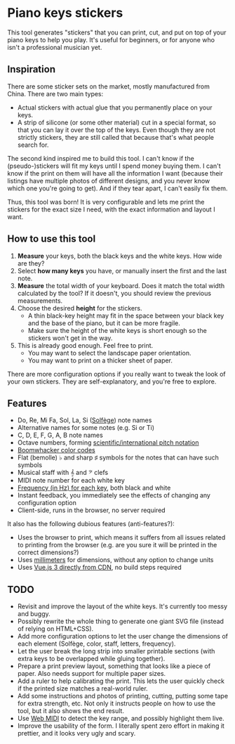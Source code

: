 # Piano keys stickers

This tool generates "stickers" that you can print, cut, and put on top of your
piano keys to help you play. It's useful for beginners, or for anyone who isn't
a professional musician yet.

## Inspiration

There are some sticker sets on the market, mostly manufactured from China.
There are two main types:

* Actual stickers with actual glue that you permanently place on your keys.
* A strip of silicone (or some other material) cut in a special format, so that
you can lay it over the top of the keys. Even though they are not strictly
stickers, they are still called that because that's what people search for.

The second kind inspired me to build this tool. I can't know if the
(pseudo-)stickers will fit my keys until I spend money buying them. I can't
know if the print on them will have all the information I want (because their
listings have multiple photos of different designs, and you never know which
one you're going to get). And if they tear apart, I can't easily fix them.

Thus, this tool was born! It is very configurable and lets me print the
stickers for the exact size I need, with the exact information and layout I
want.

## How to use this tool

1. **Measure** your keys, both the black keys and the white keys. How wide are
   they?
2. Select **how many keys** you have, or manually insert the first and the last
   note.
3. **Measure** the total width of your keyboard. Does it match the total width
   calculated by the tool? If it doesn't, you should review the previous
   measurements.
4. Choose the desired **height** for the stickers.
    * A thin black-key height may fit in the space between your black key and
      the base of the piano, but it can be more fragile.
    * Make sure the height of the white keys is short enough so the stickers
      won't get in the way.
5. This is already good enough. Feel free to print.
    * You may want to select the landscape paper orientation.
    * You may want to print on a thicker sheet of paper.

There are more configuration options if you really want to tweak the look of
your own stickers. They are self-explanatory, and you're free to explore.

## Features

* Do, Re, Mi Fa, Sol, La, Si ([Solfège](https://en.wikipedia.org/wiki/Solf%C3%A8ge)) note names
* Alternative names for some notes (e.g. Si or Ti)
* C, D, E, F, G, A, B note names
* Octave numbers, forming [scientific/international pitch notation](https://en.wikipedia.org/wiki/Scientific_pitch_notation)
* [Boomwhacker color codes](https://github.com/nicolasbrailo/PianOli/pull/53)
* Flat (bemolle) ♭ and sharp ♯ symbols for the notes that can have such symbols
* Musical staff with 𝄞 and 𝄢 clefs
* MIDI note number for each white key
* [Frequency (in Hz) for each key](https://en.wikipedia.org/wiki/Piano_key_frequencies), both black and white
* Instant feedback, you immediately see the effects of changing any configuration option
* Client-side, runs in the browser, no server required

It also has the following dubious features (anti-features?):

* Uses the browser to print, which means it suffers from all issues related to printing from the browser (e.g. are you sure it will be printed in the correct dimensions?)
* Uses [millimeters](https://en.wikipedia.org/wiki/International_System_of_Units) for dimensions, without any option to change units
* Uses [Vue.js 3 directly from CDN](https://vuejs.org/guide/quick-start.html#using-vue-from-cdn), no build steps required

## TODO

* Revisit and improve the layout of the white keys. It's currently too messy and buggy.
* Possibly rewrite the whole thing to generate one giant SVG file (instead of relying on HTML+CSS).
* Add more configuration options to let the user change the dimensions of each element (Solfège, color, staff, letters, frequency).
* Let the user break the long strip into smaller printable sections (with extra keys to be overlapped while gluing together).
* Prepare a print preview layout, something that looks like a piece of paper. Also needs support for multiple paper sizes.
* Add a ruler to help calibrating the print. This lets the user quickly check if the printed size matches a real-world ruler.
* Add some instructions and photos of printing, cutting, putting some tape for extra strength, etc. Not only it instructs people on how to use the tool, but it also shows the end result.
* Use [Web MIDI](https://developer.mozilla.org/en-US/docs/Web/API/Web_MIDI_API) to detect the key range, and possibly highlight them live.
* Improve the usability of the form. I literally spent zero effort in making it prettier, and it looks very ugly and scary.
